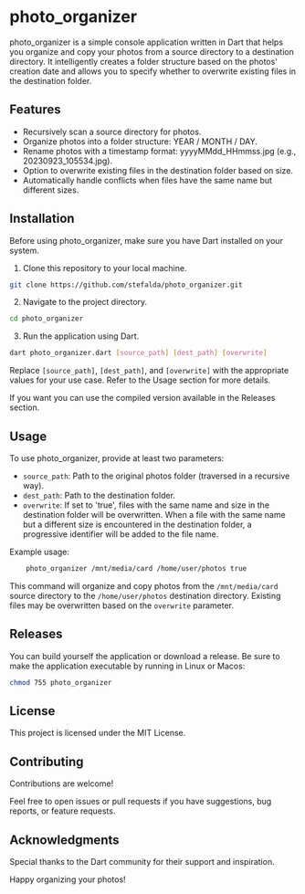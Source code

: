# photo_organizer

photo_organizer is a simple console application written in Dart that helps you organize and copy your photos from a source directory to a destination directory. It intelligently creates a folder structure based on the photos' creation date and allows you to specify whether to overwrite existing files in the destination folder.

## Features
- Recursively scan a source directory for photos.
- Organize photos into a folder structure: YEAR / MONTH / DAY.
- Rename photos with a timestamp format: yyyyMMdd_HHmmss.jpg (e.g., 20230923_105534.jpg).
- Option to overwrite existing files in the destination folder based on size.
- Automatically handle conflicts when files have the same name but different sizes.

## Installation
Before using photo_organizer, make sure you have Dart installed on your system.

1. Clone this repository to your local machine.
```bash
git clone https://github.com/stefalda/photo_organizer.git
```

2. Navigate to the project directory.
```bash
cd photo_organizer
```

3. Run the application using Dart.
```bash
dart photo_organizer.dart [source_path] [dest_path] [overwrite]
```
Replace `[source_path]`, `[dest_path]`, and `[overwrite]` with the appropriate values for your use case. Refer to the Usage section for more details.

If you want you can use the compiled version available in the Releases section.

## Usage
To use photo_organizer, provide at least two parameters:
- `source_path`: Path to the original photos folder (traversed in a recursive way).
- `dest_path`: Path to the destination folder.
- `overwrite`: If set to 'true', files with the same name and size in the destination folder will be overwritten. When a file with the same name but a different size is encountered in the destination folder, a progressive identifier will be added to the file name.

Example usage:
```bash
    photo_organizer /mnt/media/card /home/user/photos true
```
This command will organize and copy photos from the `/mnt/media/card` source directory to the `/home/user/photos` destination directory. Existing files may be overwritten based on the `overwrite` parameter.

## Releases
You can build yourself the application or download a release. Be sure to make the application executable by running in Linux or Macos:
```bash
chmod 755 photo_organizer
```

## License
This project is licensed under the MIT License.

## Contributing
Contributions are welcome! 

Feel free to open issues or pull requests if you have suggestions, bug reports, or feature requests.

## Acknowledgments
Special thanks to the Dart community for their support and inspiration.

Happy organizing your photos!